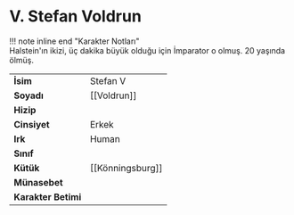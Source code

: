 # V. Stefan Voldrun  
  
!!! note inline end "Karakter Notları"  
	Halstein'ın ikizi, üç dakika büyük olduğu için İmparator o olmuş. 20 yaşında ölmüş.     
  
|  |  |  
|---|---|  
| **İsim** | Stefan V |  
| **Soyadı** | [[Voldrun]] |  
| **Hizip** |  |  
| **Cinsiyet** | Erkek |  
| **Irk** | Human |  
| **Sınıf** |  |  
| **Kütük** | [[Könningsburg]] |  
| **Münasebet** |  |  
| **Karakter Betimi** |  |  
  
  
